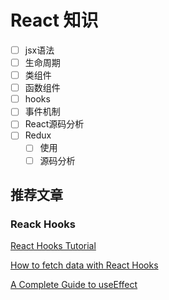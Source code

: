 # React 知识

- [ ] jsx语法
- [ ] 生命周期
- [ ] 类组件
- [ ] 函数组件
- [ ] hooks
- [ ] 事件机制
- [ ] React源码分析
- [ ] Redux
  - [ ] 使用
  - [ ] 源码分析

## 推荐文章

### Reack Hooks

[React Hooks Tutorial](https://www.robinwieruch.de/react-hooks)

[How to fetch data with React Hooks](https://www.robinwieruch.de/react-hooks-fetch-data)

[A Complete Guide to useEffect](https://overreacted.io/a-complete-guide-to-useeffect/)